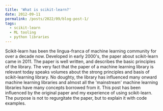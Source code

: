 ```yaml
---
title: 'What is scikit-learn?'
date: 2012-09-11
permalink: /posts/2022/09/blog-post-1/
tags:
  - scikit-learn
  - ML tooling
  - python libraries
---
```


Scikit-learn has been the lingua-franca of machine learning community for over a decade now. Developed
in early 2000's, the paper about scikit-learn came in 2011. The paper is well written, and describes the
basic principles of the library. The very fact that the paper of a machine learning library is relevant
today speaks volumes about the strong principles and basis of scikit-learning library. No doughty, the
library has influenced many onward machine learning libraries and almost all the 'mainstream' machine
learning libraries have many concepts borrowed from it. This post has been influenced by the original 
paper and my experience of using scikit-learn. The purpose is not to regurgitate the paper, but to
explain it with code examples.


